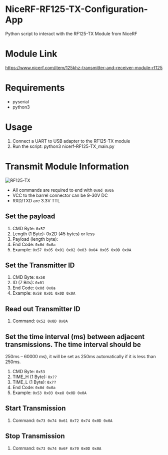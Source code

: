 # NiceRF-RF125-TX-Configuration-App
Python script to interact with the RF125-TX Module from NiceRF

# Module Link
https://www.nicerf.com/item/125khz-transmitter-and-receiver-module-rf125

# Requirements
* pyserial
* python3

# Usage
1. Connect a UART to USB adapter to the RF125-TX module
2. Run the script: python3 nicerf-RF125-TX_main.py

# Transmit Module Information
![RF125-TX](https://github.com/invaliddev403/NiceRF-RF125-TX-Configuration-App/assets/1800202/8d1f4970-041e-4954-bff6-4040935ae1c0)
* All commands are required to end with ``` 0x0d 0x0a ```
* VCC to the barrel connector can be 9-30V DC
* RXD/TXD are 3.3V TTL
## Set the payload
1. CMD Byte: ``` 0x57 ```
2. Length (1 Byte): 0x2D (45 bytes) or less
3. Payload (length byte):
4. End Code: ``` 0x0d 0x0a ```
5. Example: ``` 0x57 0x05 0x01 0x02 0x03 0x04 0x05 0x0D 0x0A ```
## Set the Transmitter ID
1. CMD Byte: ``` 0x58 ```
2. ID (7 Bits): ``` 0x01  ```
3. End Code: ``` 0x0d 0x0a ```
4. Example: ``` 0x58 0x01 0x0D 0x0A ```
## Read out Transmitter ID
1. Command: ``` 0x52 0x0D 0x0A ```
## Set the time interval (ms) between adjacent transmissions. The time interval should be
250ms – 60000 ms), it will be set as 250ms automatically if it is less than 250ms.
1. CMD Byte: ``` 0x53 ```
2. TIME_H (1 Byte): ``` 0x?? ```
3. TIME_L (1 Byte): ``` 0x?? ```
4. End Code: ``` 0x0d 0x0a ```
5. Example: ``` 0x53 0x03 0xe8 0x0D 0x0A ```
## Start Transmission
1. Command: ``` 0x73 0x74 0x61 0x72 0x74 0x0D 0x0A ```
## Stop Transmission
1. Command: ``` 0x73 0x74 0x6F 0x70 0x0D 0x0A ```
